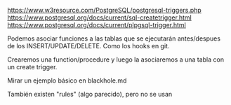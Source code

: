 https://www.w3resource.com/PostgreSQL/postgresql-triggers.php
https://www.postgresql.org/docs/current/sql-createtrigger.html
https://www.postgresql.org/docs/current/plpgsql-trigger.html

Podemos asociar funciones a las tablas que se ejecutarán antes/despues de los INSERT/UPDATE/DELETE.
Como los hooks en git.

Crearemos una function/procedure y luego la asociaremos a una tabla con un create trigger.

Mirar un ejemplo básico en blackhole.md


También existen "rules" (algo parecido), pero no se usan
